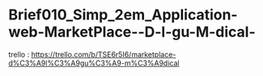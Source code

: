 # Brief010_Simp_2em_Application-web-MarketPlace--D-l-gu-M-dical-

trello : https://trello.com/b/TSE6r5I6/marketplace-d%C3%A9l%C3%A9gu%C3%A9-m%C3%A9dical
